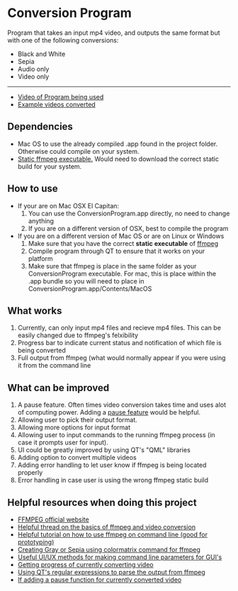 # Conversion Program
Program that takes an input mp4 video, and outputs the same format but with one of the following conversions:
* Black and White 
* Sepia
* Audio only
* Video only
---
- [Video of Program being used][In Use]
- [Example videos converted][Converted video]
## Dependencies
* Mac OS to use the already compiled .app found in the project folder. Otherwise could compile on your system. 
* [Static ffmpeg executable.][ffmpeg download] Would need to download the correct static build for your system. 

## How to use 
- If your are on Mac OSX El Capitan:
    1.  You can use the ConversionProgram.app directly, no need to change anything
    2.  If you are on a different version of OSX, best to compile the program
- If you are on a different version of Mac OS or are on Linux or Windows
    1. Make sure that you have the correct **static executable** of [ffmpeg][ffmpeg download]
    2. Compile program through QT to ensure that it works on your platform
    3. Make sure that ffmpeg is place in the same folder as your ConversionProgram executable. For mac, this is place within the .app bundle so you will need to place in ConversionProgram.app/Contents/MacOS 
## What works
1. Currently, can only input mp4 files and recieve mp4 files. This can be easily changed due to ffmpeg's felxibility 
2. Progress bar to indicate current status and notification of which file is being converted
3. Full output from ffmpeg (what would normally appear if you were using it from the command line

## What can be improved
1. A pause feature. Often times video conversion takes time and uses alot of computing power. Adding a [pause feature][pause feature] would be helpful.
2. Allowing user to pick their output format.
3. Allowing more options for input format
4. Allowing user to input commands to the running ffmpeg process (in case it prompts user for input).
5. UI could be greatly improved by using QT's "QML" libraries 
6. Adding option to convert multiple videos
7. Adding error handling to let user know if ffmpeg is being located properly
8. Error handling in case user is using the wrong ffmpeg static build

## Helpful resources when doing this project 
- [FFMPEG official website][ffmpeg website]
- [Helpful thread on the basics of ffmpeg and video conversion][basics of ffmpeg]
- [Helpful tutorial on how to use ffmpeg on command line (good for prototyping)][ffmpeg on command line]
- [Creating Gray or Sepia using colormatrix command for ffmpeg][colormatrix explanation]
- [Useful UI/UX methods for making command line parameters for GUI's][parameters and GUI's]
- [Getting progress of currently converting video][progress]
- [Using QT's regular expressions to parse the output from ffmpeg][regex and QT]
- [If adding a pause function for currently converted video][pause]


[In Use]: https://www.dropbox.com/s/k5qsjp5nt40cirq/Conversion%20Program%20In%20Use.mp4?dl=0
[Converted video]: https://www.dropbox.com/s/5jsztc24joxcgpg/Examples.zip?dl=0
[ffmpeg download]: https://ffmpeg.org/download.html
[pause feature]: https://video.stackexchange.com/questions/17061/is-there-a-way-to-pause-and-resume-ffmpeg-encoding
[ffmpeg website]: https://ffmpeg.org/
[basics of ffmpeg]: https://superuser.com/questions/373018/resources-to-use-ffmpeg-effectively/373024#373024
[ffmpeg on command line]: http://blog.superuser.com/2012/02/24/ffmpeg-the-ultimate-video-and-audio-manipulation-tool/
[colormatrix explanation]: https://superuser.com/questions/926617/ffmpeg-applying-effects-to-a-video
[parameters and GUI's]: https://softwareengineering.stackexchange.com/questions/204225/what-are-some-standard-design-methods-to-add-gui-to-a-command-line-app
[progress]: http://stackoverflow.com/questions/11441517/ffmpeg-progress-bar-encoding-percentage-in-php
[regex and QT]: http://doc.qt.io/qt-5/qregexp.html#details
[pause]: https://video.stackexchange.com/questions/17061/is-there-a-way-to-pause-and-resume-ffmpeg-encoding
